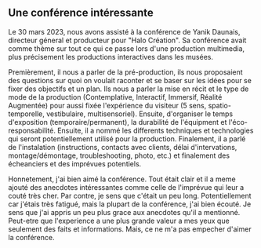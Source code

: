 ## Une conférence intéressante

Le 30 mars 2023, nous avons assisté à la conférence de Yanik Daunais, directeur géneral et producteur pour "Halo Création". Sa conférence avait comme thème sur tout ce qui ce passe lors d'une production multimedia, plus précisement les productions interactives dans les musées. 

Premièrement, il nous a parler de la pré-production, ils nous proposaient des questions sur quoi on voulait raconter et se baser sur les idées pour se fixer des objectifs et un plan. Ils nous a parler la mise en récit et le type de mode de la production (Contemplative, Interactif, Immersif, Réalité Augmentée) pour aussi fixée l'expérience du visiteur (5 sens, spatio-temporelle, vestibulaire, multisensoriel). Ensuite, d'organiser le temps d'exposition (temporaire/permanent), la durabilité de l'équipment et l'éco-responsabilité. Ensuite, il a nommé les differents techniques et technologies qui seront potentiellement utilisé pour la production. Finalement, il a parlé de l'instalation (instructions, contacts avec clients, délai d'intervations, montage/démontage, troubleshooting, photo, etc.) et finalement des écheanciers et des imprévues potentiels.

Honnetement, j'ai bien aimé la conférence. Tout était clair et il a meme ajouté des anecdotes intéressantes comme celle de l'imprévue qui leur a couté très cher. Par contre, je sens que c'était un peu long. Potentiellement car j'étais très fatigué, mais la plupart de la conférence, j'ai bien écouté. Je sens que j'ai appris un peu plus grace aux anecdotes qu'il a mentionné. Peut-etre que l'experience a une plus grande valeur a mes yeux que seulement des faits et informations. Mais, ce ne m'a pas empecher d'aimer la conférence.

